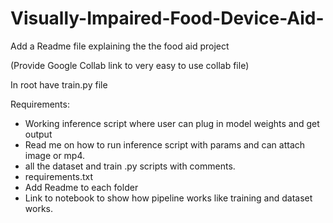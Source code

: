 # Visually-Impaired-Food-Device-Aid-
Add a Readme file explaining the the food aid project


(Provide Google Collab link to very easy to use collab file)

In root have train.py file 

Requirements: 
* Working inference script where user can plug in model weights and get output
* Read me on how to run inference script with params and can attach image or mp4. 
* all the dataset and train .py scripts with comments. 
* requirements.txt
* Add Readme to each folder
* Link to notebook to show how pipeline works like training and dataset works.
